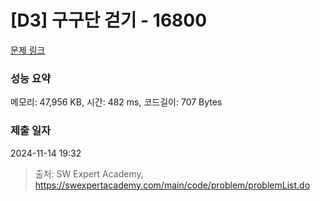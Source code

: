 # [D3] 구구단 걷기 - 16800 

[문제 링크](https://swexpertacademy.com/main/code/problem/problemDetail.do?contestProbId=AYaf9W8afyMDFAQ9) 

### 성능 요약

메모리: 47,956 KB, 시간: 482 ms, 코드길이: 707 Bytes

### 제출 일자

2024-11-14 19:32



> 출처: SW Expert Academy, https://swexpertacademy.com/main/code/problem/problemList.do